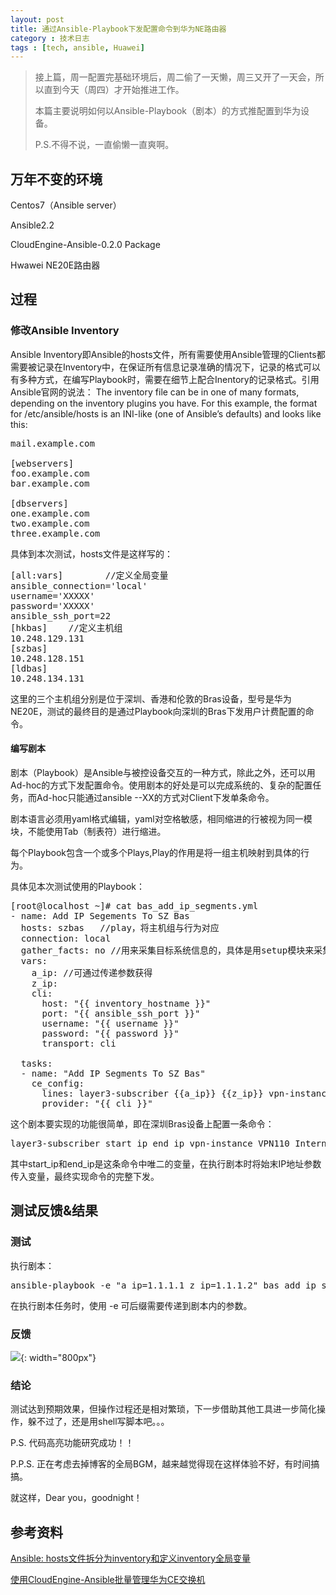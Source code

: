 ```yaml
---
layout: post
title: 通过Ansible-Playbook下发配置命令到华为NE路由器
category : 技术日志
tags : [tech, ansible, Huawei]
---
```

>接上篇，周一配置完基础环境后，周二偷了一天懒，周三又开了一天会，所以直到今天（周四）才开始推进工作。
>
>本篇主要说明如何以Ansible-Playbook（剧本）的方式推配置到华为设备。
>
>P.S.不得不说，一直偷懒一直爽啊。


## 万年不变的环境

Centos7（Ansible server）

Ansible2.2

CloudEngine-Ansible-0.2.0 Package

Hwawei NE20E路由器

## 过程

### 修改Ansible Inventory

Ansible Inventory即Ansible的hosts文件，所有需要使用Ansible管理的Clients都需要被记录在Inventory中，在保证所有信息记录准确的情况下，记录的格式可以有多种方式，在编写Playbook时，需要在细节上配合Inentory的记录格式。引用Ansible官网的说法：
The inventory file can be in one of many formats, depending on the inventory plugins you have. For this example, the format for /etc/ansible/hosts is an INI-like (one of Ansible’s defaults) and looks like this:
<pre class="brush: cpp">
mail.example.com

[webservers]
foo.example.com
bar.example.com

[dbservers]
one.example.com
two.example.com
three.example.com
</pre>
具体到本次测试，hosts文件是这样写的：
<pre class="brush: cpp">
[all:vars]        //定义全局变量
ansible_connection='local'
username='XXXXX'
password='XXXXX'
ansible_ssh_port=22
[hkbas]    //定义主机组
10.248.129.131
[szbas]
10.248.128.151
[ldbas]
10.248.134.131
</pre>
这里的三个主机组分别是位于深圳、香港和伦敦的Bras设备，型号是华为NE20E，测试的最终目的是通过Playbook向深圳的Bras下发用户计费配置的命令。

#### 编写剧本

剧本（Playbook）是Ansible与被控设备交互的一种方式，除此之外，还可以用Ad-hoc的方式下发配置命令。使用剧本的好处是可以完成系统的、复杂的配置任务，而Ad-hoc只能通过ansible --XX的方式对Client下发单条命令。

剧本语言必须用yaml格式编辑，yaml对空格敏感，相同缩进的行被视为同一模块，不能使用Tab（制表符）进行缩进。

每个Playbook包含一个或多个Plays,Play的作用是将一组主机映射到具体的行为。

具体见本次测试使用的Playbook：
<pre class="brush: cpp">
[root@localhost ~]# cat bas_add_ip_segments.yml
- name: Add IP Segements To SZ Bas
  hosts: szbas   //play，将主机组与行为对应
  connection: local
  gather_facts: no //用来采集目标系统信息的，具体是用setup模块来采集得，置no可显著加快剧本执行速度。
  vars:
    a_ip: //可通过传递参数获得
    z_ip:
    cli:
      host: "{{ inventory_hostname }}"
      port: "{{ ansible_ssh_port }}"
      username: "{{ username }}"
      password: "{{ password }}"
      transport: cli

  tasks:
  - name: "Add IP Segments To SZ Bas"
    ce_config:
      lines: layer3-subscriber {{a_ip}} {{z_ip}} vpn-instance VPN110_Internet_GIS_Charge domain-name sz_web_pre
      provider: "{{ cli }}"
</pre>
这个剧本要实现的功能很简单，即在深圳Bras设备上配置一条命令：   
<pre class="brush: cpp; highlight: [1]">
layer3-subscriber start_ip end_ip vpn-instance VPN110_Internet_GIS_Charge domain-name sz_web_pre
</pre>
其中start_ip和end_ip是这条命令中唯二的变量，在执行剧本时将始末IP地址参数传入变量，最终实现命令的完整下发。


## 测试反馈&结果
### 测试

执行剧本：
<pre class="brush: cpp; highlight: [1]">
ansible-playbook -e "a_ip=1.1.1.1 z_ip=1.1.1.2" bas_add_ip_segments.yml
</pre>
在执行剧本任务时，使用 -e 可后缀需要传递到剧本内的参数。
### 反馈

![](   https://themeiwu.com/img/tech/20190613tech01.PNG){: width="800px"}

### 结论

测试达到预期效果，但操作过程还是相对繁琐，下一步借助其他工具进一步简化操作，躲不过了，还是用shell写脚本吧。。。

P.S. 代码高亮功能研究成功！！

P.P.S. 正在考虑去掉博客的全局BGM，越来越觉得现在这样体验不好，有时间搞搞。

就这样，Dear you，goodnight！

## 参考资料

[Ansible: hosts文件拆分为inventory和定义inventory全局变量](https://www.cnblogs.com/William-Guozi/p/ansible_hosts.html)

[使用CloudEngine-Ansible批量管理华为CE交换机](https://www.jianshu.com/p/b2b3cffa972b)
